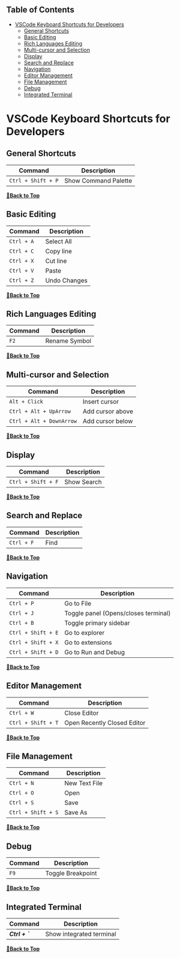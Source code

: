 ## Table of Contents

- [VSCode Keyboard Shortcuts for Developers](#vscode-keyboard-shortcuts-for-developers)
  - [General Shortcuts](#general-shortcuts)
  - [Basic Editing](#basic-editing)
  - [Rich Languages Editing](#rich-languages-editing)
  - [Multi-cursor and Selection](#multi-cursor-and-selection)
  - [Display](#display)
  - [Search and Replace](#search-and-replace)
  - [Navigation](#navigation)
  - [Editor Management](#editor-management)
  - [File Management](#file-management)
  - [Debug](#debug)
  - [Integrated Terminal](#integrated-terminal)

# VSCode Keyboard Shortcuts for Developers

## General Shortcuts

| Command | Description |
| ------- | ----------- |
| `Ctrl + Shift + P` | Show Command Palette |

**[🔼Back to Top](#table-of-contents)**

## Basic Editing

| Command | Description |
| ------- | ----------- |
| `Ctrl + A` | Select All |
| `Ctrl + C` | Copy line |
| `Ctrl + X` | Cut line |
| `Ctrl + V` | Paste |
| `Ctrl + Z` | Undo Changes |

**[🔼Back to Top](#table-of-contents)**

## Rich Languages Editing

| Command | Description |
| ------- | ----------- |
| `F2` | Rename Symbol |

**[🔼Back to Top](#table-of-contents)**

## Multi-cursor and Selection

| Command | Description |
| ------- | ----------- |
| `Alt + Click` | Insert cursor |
| `Ctrl + Alt + UpArrow` | Add cursor above |
| `Ctrl + Alt + DownArrow` | Add cursor below |

**[🔼Back to Top](#table-of-contents)**

## Display

| Command | Description |
| ------- | ----------- |
| `Ctrl + Shift + F` | Show Search |

**[🔼Back to Top](#table-of-contents)**

## Search and Replace

| Command | Description |
| ------- | ----------- |
| `Ctrl + F` | Find |

**[🔼Back to Top](#table-of-contents)**

## Navigation

| Command | Description |
| ------- | ----------- |
| `Ctrl + P` | Go to File |
| `Ctrl + J` | Toggle panel (Opens/closes terminal) |
| `Ctrl + B` | Toggle primary sidebar |
| `Ctrl + Shift + E` | Go to explorer |
| `Ctrl + Shift + X` | Go to extensions |
| `Ctrl + Shift + D` | Go to Run and Debug |



**[🔼Back to Top](#table-of-contents)**

## Editor Management

| Command | Description |
| ------- | ----------- |
| `Ctrl + W` | Close Editor |
| `Ctrl + Shift + T` | Open Recently Closed Editor |

**[🔼Back to Top](#table-of-contents)**

## File Management

| Command | Description |
| ------- | ----------- |
| `Ctrl + N` | New Text File |
| `Ctrl + O` | Open |
| `Ctrl + S` | Save |
| `Ctrl + Shift + S` | Save As |

**[🔼Back to Top](#table-of-contents)**

## Debug

| Command | Description |
| ------- | ----------- |
| `F9` | Toggle Breakpoint |

**[🔼Back to Top](#table-of-contents)**

## Integrated Terminal

| Command | Description |
| ------- | ----------- |
| ___Ctrl + `___ | Show integrated terminal |

**[🔼Back to Top](#table-of-contents)**
